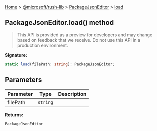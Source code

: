 [Home](./index) &gt; [@microsoft/rush-lib](./rush-lib.md) &gt; [PackageJsonEditor](./rush-lib.packagejsoneditor.md) &gt; [load](./rush-lib.packagejsoneditor.load.md)

## PackageJsonEditor.load() method

> This API is provided as a preview for developers and may change based on feedback that we receive. Do not use this API in a production environment.
> 

<b>Signature:</b>

```typescript
static load(filePath: string): PackageJsonEditor;
```

## Parameters

|  Parameter | Type | Description |
|  --- | --- | --- |
|  filePath | `string` |  |

<b>Returns:</b>

`PackageJsonEditor`

